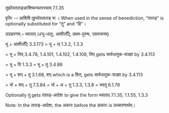 

 तुह्योस्तातङ्ङाशिष्यन्यतरस्याम् 7.1.35 


वृत्तिः --ः आशिषि तुह्‍योस्‍तातङ् वा । When used in the sense of benediction, “तातङ्” is optionally substituted for “तु” and “हि”। 


उदाहरणम् – भवतात् (√भू-धातुः, आशीर्लोँट्, प्रथम-पुरुषः, एकवचनम्) 

भू + आशीर्लोँट् 3.3.173 = भू + ल् 1.3.2, 1.3.3 

= भू + तिप् 3.4.78, 1.4.101, 1.4.102, 1.4.108, तिप् gets सार्वधातुक-सञ्ज्ञा by 3.4.113 

= भू + ति 1.3.3 = भू + तु 3.4.86 

= भू + शप् + तु 3.1.68, शप् which is a शित्, gets सार्वधातुक-सञ्ज्ञा by 3.4.113 

= भो + शप् + तु 7.3.84 = भो + अ + तु 1.3.3, 1.3.8 = भवतु 6.1.78 


Optionally तु gets तातङ्-आदेशः to give the form भवतात् 7.1.35, 1.1.55, 1.3.3 


Note: In the तातङ्-आदेशः, the अकारः before the ङकारः is उच्चारणार्थम्। 


